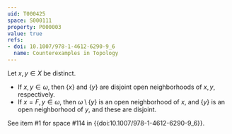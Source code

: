 ```yaml
---
uid: T000425
space: S000111
property: P000003
value: true
refs:
- doi: 10.1007/978-1-4612-6290-9_6
  name: Counterexamples in Topology
---
```


Let $x,y \in X$ be distinct.

* If $x,y \in \omega$, then $\{ x \}$ and $\{ y \}$ are disjoint open neighborhoods of $x,y$, respectively.
* If $x = F, y \in \omega$, then $\omega \setminus \{ y \}$ is an open neighborhood of $x$, and $\{ y \}$ is an open neighborhood of $y$, and these are disjoint.

See item #1 for space #114 in {{doi:10.1007/978-1-4612-6290-9_6}}.
